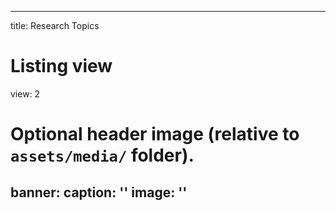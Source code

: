 
---
title: Research Topics

# Listing view
view: 2


# Optional header image (relative to `assets/media/` folder).
banner:
  caption: ''
  image: ''
---
<br/>

